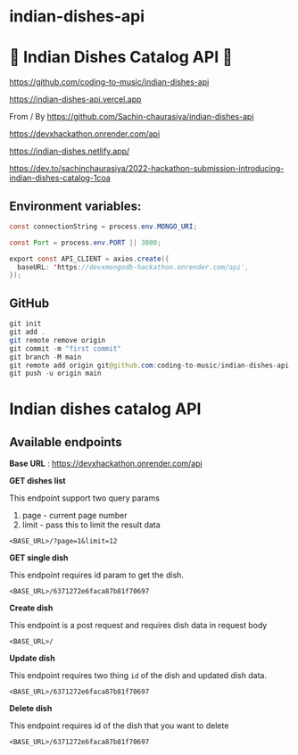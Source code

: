 # indian-dishes-api

# 🚀 Indian Dishes Catalog API 🚀

https://github.com/coding-to-music/indian-dishes-api

https://indian-dishes-api.vercel.app

From / By https://github.com/Sachin-chaurasiya/indian-dishes-api

https://devxhackathon.onrender.com/api

https://indian-dishes.netlify.app/

https://dev.to/sachinchaurasiya/2022-hackathon-submission-introducing-indian-dishes-catalog-1coa
## Environment variables:

```java
const connectionString = process.env.MONGO_URI;

const Port = process.env.PORT || 3000;

export const API_CLIENT = axios.create({
  baseURL: 'https://devxmongodb-hackathon.onrender.com/api',
});

```

## GitHub

```java
git init
git add .
git remote remove origin
git commit -m "first commit"
git branch -M main
git remote add origin git@github.com:coding-to-music/indian-dishes-api.git
git push -u origin main
```

# Indian dishes catalog API

## Available endpoints

**Base URL** : https://devxhackathon.onrender.com/api

**GET dishes list**

This endpoint support two query params
1. page - current page number
2. limit - pass this to limit the result data

```shell
<BASE_URL>/?page=1&limit=12

```

**GET single dish**

This endpoint requires id param to get the dish.

```shell
<BASE_URL>/6371272e6faca87b81f70697
```

**Create dish**

This endpoint is a post request and requires dish data in request body

```shell
<BASE_URL>/
```
**Update dish**

This endpoint requires two thing `id` of the dish and updated dish data.

```shell
<BASE_URL>/6371272e6faca87b81f70697
```

**Delete dish**

This endpoint requires id of the dish that you want to delete

```shell
<BASE_URL>/6371272e6faca87b81f70697
```

